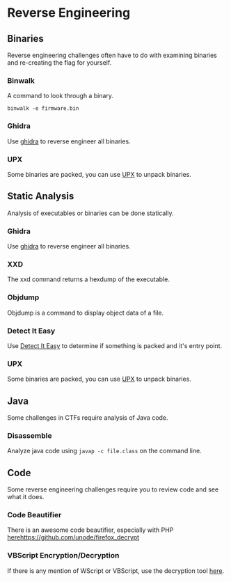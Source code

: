 # Reverse Engineering

## Binaries
Reverse engineering challenges often have to do with examining binaries and re-creating the flag for yourself. 

### Binwalk
A command to look through a binary. 
```
binwalk -e firmware.bin
```
### Ghidra
Use [ghidra](https://ghidra-sre.org/) to reverse engineer all binaries. 

### UPX
Some binaries are packed, you can use [UPX](https://github.com/upx/upx) to unpack binaries. 

## Static Analysis
Analysis of executables or binaries can be done statically. 

### Ghidra
Use [ghidra](https://ghidra-sre.org/) to reverse engineer all binaries. 

### XXD
The xxd command returns a hexdump of the executable. 

### Objdump
Objdump is a command to display object data of a file. 

### Detect It Easy
Use [Detect It Easy](https://github.com/horsicq/Detect-It-Easy) to determine if something is packed and it's entry point. 

### UPX
Some binaries are packed, you can use [UPX](https://github.com/upx/upx) to unpack binaries. 

## Java
Some challenges in CTFs require analysis of Java code. 

### Disassemble
Analyze java code using ```javap -c file.class``` on the command line. 

## Code
Some reverse engineering challenges require you to review code and see what it does. 

### Code Beautifier
There is an awesome code beautifier, especially with PHP [here](https://codebeautify.org/php-beautifier#google_vignette)https://github.com/unode/firefox_decrypt

### VBScript Encryption/Decryption
If there is any mention of WScript or VBScript, use the decryption tool [here](https://master.ayra.ch/vbs/vbs.aspx). 

